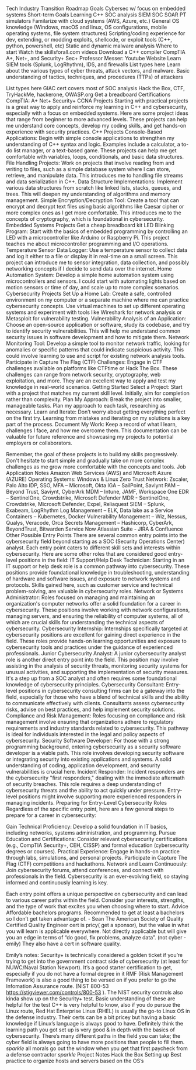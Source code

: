 Tech Industry Transition Roadmap
Goals
Cybersec w/ focus on embedded systems
Short-term Goals
Learning C++
SOC analysis
SIEM
SOC
SOAR
PT simulators
Familarize with cloud systems (AWS, Azure, etc.)
General OS knowledge (Windows, macOS and linux, OS configurations, mobile operating systems, file system structures)
Scripting/coding experience for dev, extending, or modding exploits, shellcode, or exploit tools (C++, python, powershell, etc)
Static and dynamic malware analysis
Where to start
Watch the skillsforall.com videos
Download a C++ compiler
CompTIA A+, Net+, and Security+
Sec+ Professor Messer: 
Youtube
Website
Learn SIEM tools (Splunk, LogRhythm), IDS, and firewalls
List types here
Learn about the various types of cyber threats, attack vectors, and malware. Basic understanding of tactics, techniques, and procedures (TTPs) of attackers


List types here
GIAC cert covers most of SOC analysis
Hack the Box, CTF, TryHackMe, hackerone, OWASP.org
Get a breadboard
Certifications
CompTIA: 
A+
Net+
Security+
CCNA
Projects
Starting with practical projects is a great way to apply and reinforce my learning in C++ and cybersecurity, especially with a focus on embedded systems. Here are some project ideas that range from beginner to more advanced levels. These projects can help me understand core concepts, develop my coding skills, and get hands-on experience with security practices.
C++ Projects
Console-Based Applications: Begin with simple console applications to strengthen my understanding of C++ syntax and logic. Examples include a calculator, a to-do list manager, or a text-based game. These projects can help me get comfortable with variables, loops, conditionals, and basic data structures.
File Handling Projects: Work on projects that involve reading from and writing to files, such as a simple database system where I can store, retrieve, and manipulate data. This introduces me to handling file streams and data serialization in C++.
Data Structure Implementations: Implement various data structures from scratch like linked lists, stacks, queues, and trees. This will deepen my understanding of algorithms and memory management.
Simple Encryption/Decryption Tool: Create a tool that can encrypt and decrypt text files using basic algorithms like Caesar cipher or more complex ones as I get more comfortable. This introduces me to the concepts of cryptography, which is foundational in cybersecurity.
Embedded Systems Projects
 Get a cheap breadboard kit
LED Blinking Program: Start with the basics of embedded programming by controlling an LED with a microcontroller like Arduino or Raspberry Pi. This project teaches me about microcontroller programming and I/O operations.
Temperature Sensor Data Logger: Use a temperature sensor to collect data and log it either to a file or display it in real-time on a small screen. This project can introduce me to sensor integration, data collection, and possibly networking concepts if I decide to send data over the internet.
Home Automation System: Develop a simple home automation system using microcontrollers and sensors. I could start with automating lights based on motion sensors or time of day, and scale up to more complex scenarios.
Cybersecurity Projects
Set Up a Home Lab: Create a safe, controlled environment on my computer or a separate machine where me can practice cybersecurity concepts. Use virtual machines to set up different operating systems and experiment with tools like Wireshark for network analysis or Metasploit for vulnerability testing.
Vulnerability Analysis of an Application: Choose an open-source application or software, study its codebase, and try to identify security vulnerabilities. This will help me understand common security issues in software development and how to mitigate them.
Network Monitoring Tool: Develop a simple tool to monitor network traffic, looking for anomalies or specific patterns that could indicate suspicious activity. This could involve learning to use and script for existing network analysis tools.
Participate in Capture The Flag (CTF) Challenges: Engage in CTF challenges available on platforms like CTFtime or Hack The Box. These challenges can range from network security, cryptography, web exploitation, and more. They are an excellent way to apply and test my knowledge in real-world scenarios.
Getting Started
Select a Project: Start with a project that matches my current skill level. Initially, aim for completion rather than complexity.
Plan My Approach: Break the project into smaller, manageable tasks. Plan my approach to each task, researching as necessary.
Learn and Iterate: Don’t worry about getting everything perfect on the first try. Learning from mistakes and iterating on my solutions is a key part of the process.
Document My Work: Keep a record of what I learn, challenges I face, and how me overcome them. This documentation can be valuable for future reference and showcasing my projects to potential employers or collaborators.

Remember, the goal of these projects is to build my skills progressively. Don't hesitate to start simple and gradually take on more complex challenges as me grow more comfortable with the concepts and tools.
Job Application Notes
Amazon Web Services (AWS) and Microsoft Azure (AZURE)
Operating Systems: Windows & Linux
Zero Trust Network: Zscaler, Palo Alto
IDP, SSO, MFA – Microsoft, Okta
IGA – SailPoint, Saviynt
PAM – Beyond Trust, Saviynt, CyberArk
MDM – Intune, JAMF, Workspace One
EDR – SentinelOne, Crowdstrike, Microsoft Defender
MDR - SentinelOne, Crowdstrike, Microsoft Defender, Expel, Reliaquest
SIEM – Splunk, Exabeam, LogRhythm
Log Management – ELK, Data lake as a Service
Containers – Kubernetes, Docker
Vulnerability Management – Wiz, Nessus, Qualys, Veracode, Orca
Secrets Management – Hashicorp, CyberArk, BeyondTrust, Bitwarden
Service Now
Atlassian Suite - JIRA & Confluence
Other Possible Entry Points
There are several common entry points into the cybersecurity field beyond starting as a SOC (Security Operations Center) analyst. Each entry point caters to different skill sets and interests within cybersecurity. Here are some other roles that are considered good entry-level positions in the field:
IT Support/Help Desk Technician: Starting in an IT support or help desk role is a common pathway into cybersecurity. These positions provide foundational knowledge in troubleshooting, understanding of hardware and software issues, and exposure to network systems and protocols. Skills gained here, such as customer service and technical problem-solving, are valuable in cybersecurity roles.
Network or Systems Administrator: Roles focused on managing and maintaining an organization's computer networks offer a solid foundation for a career in cybersecurity. These positions involve working with network configurations, managing servers, and ensuring the reliability of computer systems, all of which are crucial skills for understanding the technical aspects of cybersecurity.
Cybersecurity Internship: Internships specifically targeted at cybersecurity positions are excellent for gaining direct experience in the field. These roles provide hands-on learning opportunities and exposure to cybersecurity tools and practices under the guidance of experienced professionals.
Junior Cybersecurity Analyst: A junior cybersecurity analyst role is another direct entry point into the field. This position may involve assisting in the analysis of security threats, monitoring security systems for unusual activities, and supporting the implementation of security measures. It's a step up from a SOC analyst and often requires some foundational knowledge of cybersecurity principles.
Cybersecurity Consultant: Entry-level positions in cybersecurity consulting firms can be a gateway into the field, especially for those who have a blend of technical skills and the ability to communicate effectively with clients. Consultants assess cybersecurity risks, advise on best practices, and help implement security solutions.
Compliance and Risk Management: Roles focusing on compliance and risk management involve ensuring that organizations adhere to regulatory requirements and industry standards related to cybersecurity. This pathway is ideal for individuals interested in the legal and policy aspects of cybersecurity.
Security Software Developer: For those with a strong programming background, entering cybersecurity as a security software developer is a viable path. This role involves developing security software or integrating security into existing applications and systems. A solid understanding of coding, application development, and security vulnerabilities is crucial here.
Incident Responder: Incident responders are the cybersecurity "first responders," dealing with the immediate aftermath of security breaches. This role requires a deep understanding of cybersecurity threats and the ability to act quickly under pressure. Entry-level positions might involve supporting more experienced responders in managing incidents.
Preparing for Entry-Level Cybersecurity Roles
Regardless of the specific entry point, here are a few general steps to prepare for a career in cybersecurity:

Gain Technical Proficiency: Develop a solid foundation in IT basics, including networks, systems administration, and programming.
Pursue Education and Certifications: Consider relevant cybersecurity certifications (e.g., CompTIA Security+, CEH, CISSP) and formal education (cybersecurity degrees or courses).
Practical Experience: Engage in hands-on practice through labs, simulations, and personal projects. Participate in Capture The Flag (CTF) competitions and hackathons.
Network and Learn Continuously: Join cybersecurity forums, attend conferences, and connect with professionals in the field. Cybersecurity is an ever-evolving field, so staying informed and continuously learning is key.

Each entry point offers a unique perspective on cybersecurity and can lead to various career paths within the field. Consider your interests, strengths, and the type of work that excites you when choosing where to start.
Advice
Affordable bachelors programs. Recommended to get at least a bachelors so I don’t get taken advantage of. - Sean
	The American Society of Quality Certified Quality Engineer cert is pricy( get a sponsor), but the value in what you will learn is applicable everywhere. Not directly applicable but will give you an edge in terms of “do good, fix problems, analyze data”. (not cyber -emily)
They also have a cert in software quality.

Emily’s notes:
Security+ is technically considered a golden ticket if you’re trying to get into the government contract side of cybersecurity (at least for NUWC/Naval Station Newport). It’s a good starter certification to get, especially if you do not have a formal degree in it
RMF (Risk Management Framework) is also a good thing to be versed on if you prefer to go the Infomation Assurance route. (NIST 800-53 https://stigviewer.com/controls/800-53 ). The NIST security controls also kinda show up on the Security+ test. Basic understanding of these are helpful for the test
C++ is very helpful to know, also if you do pursue the Linux route, Red Hat Enterprise Linux (RHEL) is usually the go-to Linux OS in the defense industry. Their certs can be a bit pricey but having a basic knowledge if Linux’s language is always good to have.
Definitely think the learning path you got set up is very good & in depth with the basics of cybersecurity. There’s many different paths in the field you can take; the cyber field is always going to have more positions than people to fill them. 
*sparkle* all morals go out the window when you get that first paycheck from a defense contractor *sparkle*
Project Notes
Hack the Box
Setting up
Best practice to organize hosts and servers based on the OS’s
